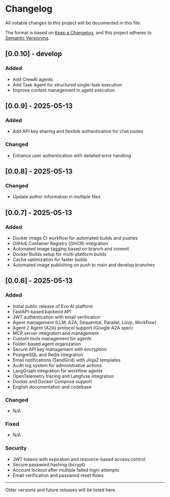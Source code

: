 # Changelog

All notable changes to this project will be documented in this file.

The format is based on [Keep a Changelog](https://keepachangelog.com/en/1.0.0/),
and this project adheres to [Semantic Versioning](https://semver.org/spec/v2.0.0.html).

## [0.0.10] - develop

### Added

- Add CrewAI agents
- Add Task Agent for structured single-task execution
- Improve context management in agent execution

## [0.0.9] - 2025-05-13

### Added

- Add API key sharing and flexible authentication for chat routes

### Changed

- Enhance user authentication with detailed error handling

## [0.0.8] - 2025-05-13

### Changed

- Update author information in multiple files

## [0.0.7] - 2025-05-13

### Added

- Docker image CI workflow for automated builds and pushes
- GitHub Container Registry (GHCR) integration
- Automated image tagging based on branch and commit
- Docker Buildx setup for multi-platform builds
- Cache optimization for faster builds
- Automated image publishing on push to main and develop branches

## [0.0.6] - 2025-05-13

### Added

- Initial public release of Evo AI platform
- FastAPI-based backend API
- JWT authentication with email verification
- Agent management (LLM, A2A, Sequential, Parallel, Loop, Workflow)
- Agent 2 Agent (A2A) protocol support (Google A2A spec)
- MCP server integration and management
- Custom tools management for agents
- Folder-based agent organization
- Secure API key management with encryption
- PostgreSQL and Redis integration
- Email notifications (SendGrid) with Jinja2 templates
- Audit log system for administrative actions
- LangGraph integration for workflow agents
- OpenTelemetry tracing and Langfuse integration
- Docker and Docker Compose support
- English documentation and codebase

### Changed

- N/A

### Fixed

- N/A

### Security

- JWT tokens with expiration and resource-based access control
- Secure password hashing (bcrypt)
- Account lockout after multiple failed login attempts
- Email verification and password reset flows

---

Older versions and future releases will be listed here.
